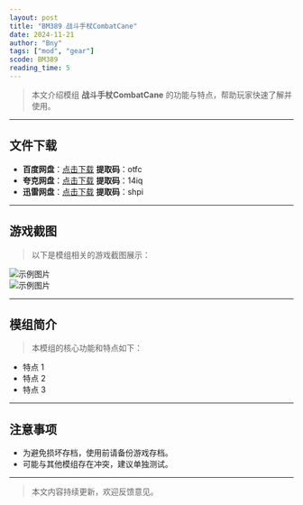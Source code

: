```yaml
---
layout: post
title: "BM389 战斗手杖CombatCane"
date: 2024-11-21
author: "Bny"
tags: ["mod", "gear"]
scode: BM389
reading_time: 5
---
```


> 本文介绍模组 **战斗手杖CombatCane** 的功能与特点，帮助玩家快速了解并使用。

---





## 文件下载
- **百度网盘**：[点击下载](https://pan.baidu.com/s/1wkQ6aI52AL9QIXmv4ZVEnA?pwd=otfc)  **提取码**：otfc  
- **夸克网盘**：[点击下载](https://pan.quark.cn/s/553623e63228?pwd=14iq)  **提取码**：14iq  
- **迅雷网盘**：[点击下载](https://pan.xunlei.com/s/VOCCbXmwa4Fyh1D8cKrhwbM4A1?pwd=shpi)  **提取码**：shpi  

---

## 游戏截图
> 以下是模组相关的游戏截图展示：

![示例图片](https://example.com/screenshot1.jpg)  
![示例图片](https://example.com/screenshot2.jpg)

---

## 模组简介
> 本模组的核心功能和特点如下：
- 特点 1
- 特点 2
- 特点 3

---

## 注意事项
- 为避免损坏存档，使用前请备份游戏存档。
- 可能与其他模组存在冲突，建议单独测试。

---

> 本文内容持续更新，欢迎反馈意见。
